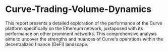 # Curve-Trading-Volume-Dynamics
This report presents a detailed exploration of the performance of the Curve platform specifically on the Ethereum network, juxtaposed with its performance on other prominent networks. This comprehensive analysis aims to uncover the strengths and nuances of Curve's operations within the decentralized finance (DeFi) landscape.
